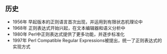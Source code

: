 ## 历史

- 1956年 早起版本的正则语言首次出现，并运用到有限状态机理论中
- 1968年 正则表达式开始兴起，在文本编辑器和语义分析中
- 1980年 Perl中正则表达式提供了更多功能，并逐步标准化
- 1997年 Perl Compatible Regular Expressions被提出，统一了正则表达式的实现方式


